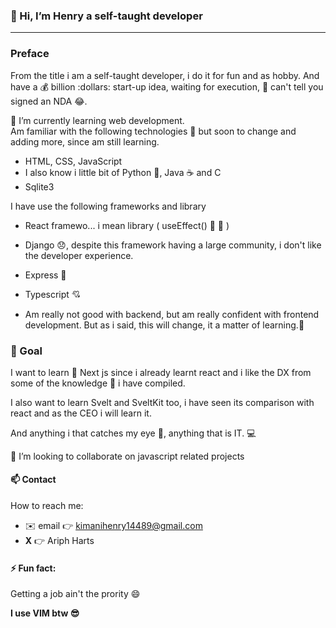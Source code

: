 ### 👋 Hi, I’m Henry a self-taught developer

<hr></hr>

### Preface

From the title i am a self-taught developer, i do it for fun and as hobby.
And have a :moneybag: billion :dollars: start-up idea, waiting for execution, :no_entry_sign: can't tell you 
signed an NDA :joy:.

🌱 I’m currently learning web development. <br>
Am familiar with the following technologies :wrench: but soon to change
and adding more, since am still learning.
- HTML, CSS, JavaScript
- I also know i little bit of Python :snake:, Java :coffee: and C
- Sqlite3

I have use the following frameworks and library
- React framewo... i mean library ( useEffect() :gun: :pill: )
- Django :disappointed:, despite this framework having a large community, i don't
like the developer experience.
- Express :dash: 
- Typescript :cupid:

- Am really not good with backend, but am really confident with frontend
development. But as i said, this will change, it a matter of learning.🌱


### :dart: Goal

I want to learn :pushpin: Next js since i already learnt react and i like the DX
from some of the knowledge :memo: i have compiled.

I also want to learn Svelt and SveltKit too, i have seen its comparison with react 
and as the CEO i will learn it.

And anything i that catches my eye :eyes:, anything that is IT. :computer:

 💞️ I’m looking to collaborate on javascript related projects 

#### 📫 Contact
How to reach me:
- :envelope: email :point_right: kimanihenry14489@gmail.com
- **X**  :point_right:  Ariph Harts


#### ⚡ Fun fact:
Getting a job ain't the prority 😄

 **I use VIM btw :sunglasses:**
<!---
henry-kimani/henry-kimani is a ✨ special ✨ repository because its `README.md` (this file) appears on your GitHub profile.
You can click the Preview link to take a look at your changes.
--->
